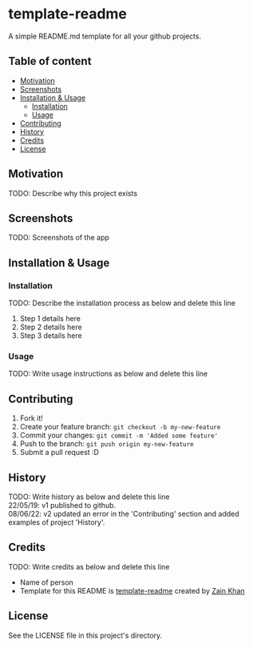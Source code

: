 # template-readme
A simple README.md template for all your github projects.

## Table of content

- [Motivation](#motivation)
- [Screenshots](#screenshots)
- [Installation & Usage](#installation--usage)
    - [Installation](#installation)
    - [Usage](#usage)
- [Contributing](#contributing)
- [History](#history)
- [Credits](#credits)
- [License](#license)

## Motivation
TODO: Describe why this project exists

## Screenshots
TODO: Screenshots of the app

## Installation & Usage

### Installation
TODO: Describe the installation process as below and delete this line
1. Step 1 details here
2. Step 2 details here
3. Step 3 details here

### Usage
TODO: Write usage instructions as below and delete this line

## Contributing
1. Fork it!
2. Create your feature branch: `git checkout -b my-new-feature`
3. Commit your changes: `git commit -m 'Added some feature'`
4. Push to the branch: `git push origin my-new-feature`
5. Submit a pull request :D

## History
TODO: Write history as below and delete this line  
22/05/19: v1 published to github.  
08/06/22: v2 updated an error in the 'Contributing' section and added examples of project 'History'.  

## Credits
TODO: Write credits as below and delete this line
- Name of person
- Template for this README is <a href="https://github.com/gitzain/template-README">template-readme</a> created by <a href="https://iamzain.com">Zain Khan</a>

## License
See the LICENSE file in this project's directory.
